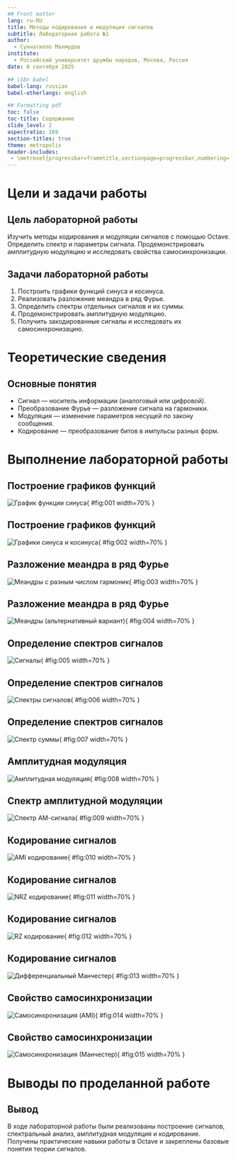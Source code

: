 ```yaml
---
## Front matter
lang: ru-RU
title: Методы кодирования и модуляция сигналов
subtitle: Лабораторная работа №1
author:
  - Суннатилло Махмудов
institute:
  - Российский университет дружбы народов, Москва, Россия
date: 8 сентября 2025

## i18n babel
babel-lang: russian
babel-otherlangs: english

## Formatting pdf
toc: false
toc-title: Содержание
slide_level: 2
aspectratio: 169
section-titles: true
theme: metropolis
header-includes:
 - \metroset{progressbar=frametitle,sectionpage=progressbar,numbering=fraction}
---
```


# Цели и задачи работы

## Цель лабораторной работы

Изучить методы кодирования и модуляции сигналов с помощью Octave. Определить спектр и параметры сигнала. Продемонстрировать амплитудную модуляцию и исследовать свойства самосинхронизации.

## Задачи лабораторной работы

1. Построить графики функций синуса и косинуса.
2. Реализовать разложение меандра в ряд Фурье.
3. Определить спектры отдельных сигналов и их суммы.
4. Продемонстрировать амплитудную модуляцию.
5. Получить закодированные сигналы и исследовать их самосинхронизацию.

# Теоретические сведения

## Основные понятия

- Сигнал — носитель информации (аналоговый или цифровой).
- Преобразование Фурье — разложение сигнала на гармоники.
- Модуляция — изменение параметров несущей по закону сообщения.
- Кодирование — преобразование битов в импульсы разных форм.

# Выполнение лабораторной работы

## Построение графиков функций

![График функции синуса](files/plot-sin.png){ #fig:001 width=70% }

## Построение графиков функций

![Графики синуса и косинуса](files/plot-sin-cos.png){ #fig:002 width=70% }

## Разложение меандра в ряд Фурье

![Меандры с разным числом гармоник](files/meandr.png){ #fig:003 width=70% }

## Разложение меандра в ряд Фурье

![Меандры (альтернативный вариант)](files/meandr2.png){ #fig:004 width=70% }

## Определение спектров сигналов

![Сигналы](files/signal/am.png){ #fig:005 width=70% }

## Определение спектров сигналов

![Спектры сигналов](files/spectre/ami.png){ #fig:006 width=70% }

## Определение спектров сигналов

![Спектр суммы](files/spectre/bipolarrz.png){ #fig:007 width=70% }

## Амплитудная модуляция

![Амплитудная модуляция](files/signal/am.png){ #fig:008 width=70% }

## Спектр амплитудной модуляции

![Спектр АМ-сигнала](files/spectre/am.png){ #fig:009 width=70% }

## Кодирование сигналов

![AMI кодирование](files/signal/ami.png){ #fig:010 width=70% }

## Кодирование сигналов

![NRZ кодирование](files/signal/bipolarnrz.png){ #fig:011 width=70% }

## Кодирование сигналов

![RZ кодирование](files/signal/bipolarrz.png){ #fig:012 width=70% }

## Кодирование сигналов

![Дифференциальный Манчестер](files/signal/diffmanc.png){ #fig:013 width=70% }

## Свойство самосинхронизации

![Самосинхронизация (AMI)](files/sync/ami.png){ #fig:014 width=70% }

## Свойство самосинхронизации

![Самосинхронизация (Манчестер)](files/sync/manchester.png){ #fig:015 width=70% }

# Выводы по проделанной работе

## Вывод

В ходе лабораторной работы были реализованы построение сигналов, спектральный анализ, амплитудная модуляция и кодирование. Получены практические навыки работы в Octave и закреплены базовые понятия теории сигналов.
